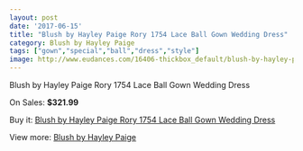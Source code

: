 ```yaml
---
layout: post
date: '2017-06-15'
title: "Blush by Hayley Paige Rory 1754 Lace Ball Gown Wedding Dress"
category: Blush by Hayley Paige
tags: ["gown","special","ball","dress","style"]
image: http://www.eudances.com/16406-thickbox_default/blush-by-hayley-paige-rory-1754-lace-ball-gown-wedding-dress.jpg
---
```

Blush by Hayley Paige Rory 1754 Lace Ball Gown Wedding Dress

On Sales: **$321.99**
<a href="https://www.eudances.com/en/blush-by-hayley-paige/4832-blush-by-hayley-paige-rory-1754-lace-ball-gown-wedding-dress.html"><amp-img layout="responsive" width="600" height="600" src="//www.eudances.com/16406-thickbox_default/blush-by-hayley-paige-rory-1754-lace-ball-gown-wedding-dress.jpg" alt="Blush by Hayley Paige Rory 1754 Lace Ball Gown Wedding Dress 0" /></a>
<a href="https://www.eudances.com/en/blush-by-hayley-paige/4832-blush-by-hayley-paige-rory-1754-lace-ball-gown-wedding-dress.html"><amp-img layout="responsive" width="600" height="600" src="//www.eudances.com/16408-thickbox_default/blush-by-hayley-paige-rory-1754-lace-ball-gown-wedding-dress.jpg" alt="Blush by Hayley Paige Rory 1754 Lace Ball Gown Wedding Dress 1" /></a>
<a href="https://www.eudances.com/en/blush-by-hayley-paige/4832-blush-by-hayley-paige-rory-1754-lace-ball-gown-wedding-dress.html"><amp-img layout="responsive" width="600" height="600" src="//www.eudances.com/16407-thickbox_default/blush-by-hayley-paige-rory-1754-lace-ball-gown-wedding-dress.jpg" alt="Blush by Hayley Paige Rory 1754 Lace Ball Gown Wedding Dress 2" /></a>

Buy it: [Blush by Hayley Paige Rory 1754 Lace Ball Gown Wedding Dress](https://www.eudances.com/en/blush-by-hayley-paige/4832-blush-by-hayley-paige-rory-1754-lace-ball-gown-wedding-dress.html "Blush by Hayley Paige Rory 1754 Lace Ball Gown Wedding Dress")

View more: [Blush by Hayley Paige](https://www.eudances.com/en/90-blush-by-hayley-paige "Blush by Hayley Paige")